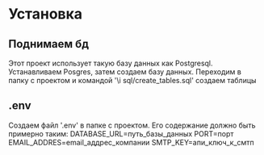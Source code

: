 # Установка

## Поднимаем бд
Этот проект использует такую базу данных как Postgresql. Устанавливаем Posgres, затем создаем базу данных. Переходим в папку с проектом и кoмандой '\i sql/create_tables.sql' создаем таблицы

## .env
Создаем файл '.env' в папке с проектом. Его содержание должно быть примерно таким:
    DATABASE_URL=путь_базы_данных
    PORT=порт
    EMAIL_ADDRES=email_аддрес_компании
    SMTP_KEY=апи_ключ_к_смтп

